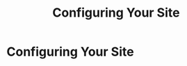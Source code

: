 ﻿---
uid: configuring-your-site
locale: en
title: Configuring Your Site
dnnversion: 09.02.00
---

# Configuring Your Site
